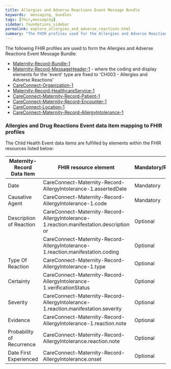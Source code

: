 ```yaml
---
title: Allergies and Adverse Reactions Event Message Bundle
keywords:  messaging, bundles
tags: [fhir,messaging]
sidebar: foundations_sidebar
permalink: explore_allergies_and_adverse_reactions.html
summary: "The FHIR profiles used for the Allergies and Adverse Reactions Event Message Bundle"
---
```


The following FHIR profiles are used to form the Allergies and Adverse Reactions Event Message Bundle:

- [Maternity-Record-Bundle-1](https://fhir.nhs.uk/STU3/StructureDefinition/Maternity-Record-Bundle-1)
- [Maternity-Record-MessageHeader-1](https://fhir.nhs.uk/STU3/StructureDefinition/Maternity-Record-MessageHeader-1) - where the coding and display elements for the 'event' type are fixed to 'CH003 - Allergies and Adverse Reactions'
- [CareConnect-Organization-1](https://fhir.hl7.org.uk/STU3/StructureDefinition/CareConnect-Organization-1)
- [Maternity-Record-HealthcareService-1](https://fhir.nhs.uk/STU3/StructureDefinition/Maternity-Record-HealthcareService-1)
- [CareConnect-Maternity-Record-Patient-1](https://fhir.nhs.uk/STU3/StructureDefinition/CareConnect-Maternity-Record-Patient-1)
- [CareConnect-Maternity-Record-Encounter-1](https://fhir.nhs.uk/STU3/StructureDefinition/CareConnect-Maternity-Record-Encounter-1)
- [CareConnect-Location-1](https://fhir.hl7.org.uk/STU3/StructureDefinition/CareConnect-Location-1)
- [CareConnect-Maternity-Record-AllergyIntolerance-1](https://fhir.nhs.uk/STU3/StructureDefinition/CareConnect-Maternity-Record-AllergyIntolerance-1)


### Allergies and Drug Reactions Event data item mapping to FHIR profiles ###

The Child Health Event data items are fulfilled by elements within the FHIR resources listed below:
                                                                                                   
| Maternity-Record Data Item               | FHIR resource element                                                                                   | Mandatory/Required/Optional |
|-----------------------------|---------------------------------------------------------------------------------------------------------|-----------------------------|
| Date                        | CareConnect-Maternity-Record-AllergyIntolerance-1.assertedDate      | Mandatory                   |
| Causative Agent             | CareConnect-Maternity-Record-AllergyIntolerance-1.code                                                 | Mandatory                   |
| Description of Reaction     | CareConnect-Maternity-Record-AllergyIntolerance-1.reaction.manifestation.description or                                 | Optional                    |
| 	     | CareConnect-Maternity-Record-AllergyIntolerance-1.reaction.manifestation.coding                                 | Optional                    |
| Type Of Reaction            | CareConnect-Maternity-Record-AllergyIntolerance-1.type                                                            | Optional                    |
| Certainty                   | CareConnect-Maternity-Record-AllergyIntolerance-1.verificationStatus                                         | Optional                    |
| Severity                    | CareConnect-Maternity-Record-AllergyIntolerance-1.reaction.manifestation.severity                                          | Optional                    |
| Evidence                    | CareConnect-Maternity-Record-AllergyIntolerance-1.reaction.note															| Optional                    |
| Probability of Recurrence   | CareConnect-Maternity-Record-AllergyIntolerance.reaction.note                                              | Optional                    |
| Date First Experienced      | CareConnect-Maternity-Record-AllergyIntolerance.onset                                                                | Optional                    |
